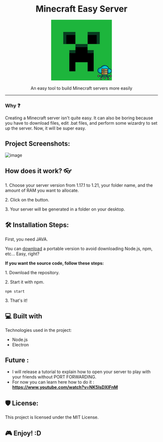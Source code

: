 <h1 align="center" id="title">Minecraft Easy Server</h1>

<p align="center"><img src="https://github.com/Romso94/Minecraft-Easy-Server/blob/main/assets/logo_PNG.png?raw=true" alt="project-image" width="200"></p>

<p align='center' id="description">An easy tool to build Minecraft servers more easily</p>

---

<h3>Why ❓</h3>

Creating a Minecraft server isn't quite easy. It can also be boring because you have to download files, edit .bat files, and perform some wizardry to set up the server. Now, it will be super easy.

<h2>Project Screenshots:</h2>

![image](https://media.discordapp.net/attachments/559732797867163679/1259562261807235104/image.png?ex=668c2244&is=668ad0c4&hm=4bc1cc495faa323a09cb47515f7c764f12ced74ea35d76c0e42f4c735ea1d2d7&=&format=webp&quality=lossless&width=670&height=676)

<h2>How does it work? 👓</h2>
<p>1. Choose your server version from 1.17.1 to 1.21, your folder name, and the amount of RAM you want to allocate.</p>
<p>2. Click on the button.</p>
<p>3. Your server will be generated in a folder on your desktop.</p>

<h2>🛠️ Installation Steps:</h2>

<p>First, you need JAVA.</p>

<p>You can <a href="https://github.com/Romso94/Minecraft-Easy-Server/releases">download</a> a portable version to avoid downloading Node.js, npm, etc... Easy, right?</p>

<p><b>If you want the source code, follow these steps:</b></p>

<p>1. Download the repository.</p>

<p>2. Start it with npm.</p>

```
npm start
```

<p>3. That's it!</p>

<h2>💻 Built with</h2>

Technologies used in the project:

* Node.js
* Electron

<h2>Future : </h3>

* I will release a tutorial to explain how to open your server to play with your friends without PORT FORWARDING. 
* For now you can learn here how to do it : <b>https://www.youtube.com/watch?v=NK5lsDXIFnM</b>

<h2>🛡️ License:</h2>

This project is licensed under the MIT License.

<h2>🎮 Enjoy! :D</h2>

